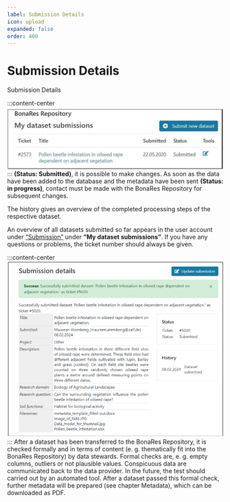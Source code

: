 ```yaml
---
label: Submission Details
icon: upload
expanded: false
order: 400
---
```

# Submission Details

Submission Details

:::content-center
![_List of all records_](/static/img/fig_list_of_all_records.png)
:::
**(Status: Submitted)**, it is possible to make changes. As soon as the data have been added to the database and the metadata have been sent 
**(Status: in progress)**, contact must be made with the BonaRes Repository for subsequent changes.

The history gives an overview of the completed processing steps of the respective dataset.

An overview of all datasets submitted so far appears in the user account under [“Submission”](https://tools.bonares.de/submission/) under **“My dataset submissions”**. If you have any questions or problems, the ticket number should always be given.

:::content-center
![_Submission details_](/static/img/fig_submission_details.png)
:::
After a dataset has been transferred to the BonaRes Repository, it is checked formally and in terms of content  (e. g. thematically fit into the BonaRes Repository) by data stewards. Formal checks are, e. g. empty columns, outliers or not plausible values. Conspicuous data are communicated back to the data provider. In the future, the test should carried out by an automated tool. After a dataset passed this formal check, further metadata will be prepared (see chapter Metadata), which can be downloaded as PDF.